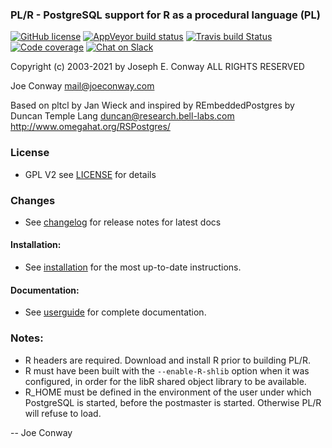 ### PL/R - PostgreSQL support for R as a procedural language (PL)
[![GitHub license](https://img.shields.io/github/license/postgres-plr/plr.svg?cacheSeconds=2592000)](https://github.com/postgres-plr/plr/blob/master/LICENSE)
[![AppVeyor build status](https://ci.appveyor.com/api/projects/status/github/postgres-plr/plr?svg=true)](https://ci.appveyor.com/project/davecramer/plr-daun5 "Get your fresh Windows build here!")
[![Travis build Status](https://travis-ci.org/postgres-plr/plr.png)](https://travis-ci.org/postgres-plr/plr)
[![Code coverage](https://img.shields.io/codecov/c/github/postgres-plr/plr.svg?logo=codecov&cacheSeconds=2592000)](https://codecov.io/github/postgres-plr/plr)
[![Chat on Slack](https://img.shields.io/badge/Slack-chat-orange.svg?logo=slack&cacheSeconds=2592000)](https://postgresteam.slack.com/messages/CJQUZ1475/ "Join the conversation!")

 Copyright (c) 2003-2021 by Joseph E. Conway ALL RIGHTS RESERVED

 Joe Conway <mail@joeconway.com>

 Based on pltcl by Jan Wieck
 and inspired by REmbeddedPostgres by
 Duncan Temple Lang <duncan@research.bell-labs.com>
 http://www.omegahat.org/RSPostgres/

### License
- GPL V2 see [LICENSE](LICENSE) for details

### Changes
- See [changelog](changelog.md) for release notes for latest docs

#### Installation:
- See [installation](userguide.md#installation) for the most up-to-date instructions.

#### Documentation:
- See [userguide](userguide.md) for complete documentation.

### Notes:
 - R headers are required. Download and install R prior to building PL/R.
 - R must have been built with the ```--enable-R-shlib``` option when it was
      configured, in order for the libR shared object library to be available.
 - R_HOME must be defined in the environment of the user under which
      PostgreSQL is started, before the postmaster is started. Otherwise
      PL/R will refuse to load.

-- Joe Conway
